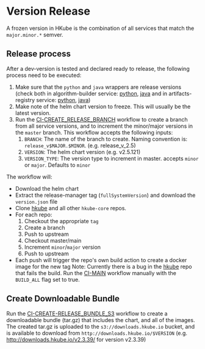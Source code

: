 # Version Release
A frozen version in HKube is the combination of all services that match the `major.minor.*` semver.
## Release process
After a dev-version is tested and declared ready to release, the following process need to be executed:
1. Make sure that the `python` and `java` wrappers are release versions (check both in algorithm-builder service: [python](https://github.dev/kube-HPC/hkube/blob/master/core/algorithm-builder/environments/python/wrapper/requirements.txt), [java](https://github.dev/kube-HPC/hkube/blob/master/core/algorithm-builder/environments/java/wrapper/version.txt) and in artifacts-registry service: [python](https://github.dev/kube-HPC/artifacts-registry/blob/main/python-wrapper-version.txt), [java](https://github.dev/kube-HPC/artifacts-registry/blob/main/java-wrapper-version.txt))
2. Make note of the helm chart version to freeze. This will usually be the latest version.
3. Run the [CI-CREATE_RELEASE_BRANCH](https://github.com/kube-HPC/release-manager/actions/workflows/release_branch.yaml) workflow to create a branch from all service versions, and to increment the minor/major versions in the `master` branch.
This workflow accepts the following inputs:
    1. `BRANCH`: The name of the branch to create. Naming convention is: `release_v$MAJOR.$MINOR`. (e.g. release_v_2.5)
    2. `VERSION`: The helm chart version (e.g. v2.5.121)
    3. `VERSION_TYPE`: The version type to increment in master. accepts `minor` or `major`. Defaults to `minor`

The workflow will:
* Download the helm chart
* Extract the release-manager tag (`fullSystemVersion`) and download the `version.json` file
* Clone [hkube](https://github.com/kube-HPC/hkube) and all other `hkube-core` repos.
* For each repo: 
    1. Checkout the appropriate `tag`
    2. Create a branch
    3. Push to upstream
    4. Checkout master/main
    5. Increment `minor`/`major` version
    6. Push to upstream
* Each push will trigger the repo's own build action to create a docker image for the new tag
Note: Currently there is a bug in the [hkube](https://github.com/kube-HPC/hkube) repo that fails the build. Run the [CI-MAIN](https://github.com/kube-HPC/hkube/actions/workflows/main.yaml) workflow manually with the `BUILD_ALL` flag set to true.

## Create Downloadable Bundle
Run the [CI-CREATE-RELEASE_BUNDLE_S3](https://github.dev/kube-HPC/release-manager/blob/master/.github/workflows/create_release_bundle_s3.yaml) workflow to create a downloadable bundle (tar.gz) that includes the chart, and all of the images.
The created tar.gz is uploaded to the `s3://downloads.hkube.io` bucket, and is available to download from `http://downloads.hkube.io/$VERSION` (e.g. http://downloads.hkube.io/v2.3.39/ for version v2.3.39)